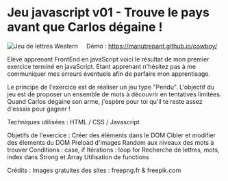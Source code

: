 # Jeu javascript v01 - Trouve le pays avant que Carlos dégaine !

<img src="https://github.com/manutrepant/cowboy/blob/main/capture.jpg"
     alt="Jeu de lettres Western"
     style="float: left; margin-right: 20px;" />

Démo : https://manutrepant.github.io/cowboy/

Eléve apprenant FrontEnd en javaScript voici le résultat de mon premier exercice terminé en javaScript.
Etant apprenant n'hésitez pas à me communiquer mes erreurs éventuels afin de parfaire mon apprentisage.

Le principe de l'exercice est de réaliser un jeu type "Pendu". L'objectif du jeu est de proposer un ensemble de mots à découvrir en tentatives limitées. Quand Carlos dégaine son arme, j'espère pour toi qu'il te reste assez d'essais pour gagner !

Techniques utilisées : HTML / CSS / Javascript

Objetifs de l'exercice :
Créer des éléments dans le DOM
Cibler et modifier des élements du DOM
Preload d'images
Random aux niveaux des mots à trouver
Conditions : case, if
Itérations : loop for
Recherche de lettres, mots, index dans Strong et Array
Utilisation de functions

Crédits :
Images gratuites des sites : freepng.fr & freepik.com


